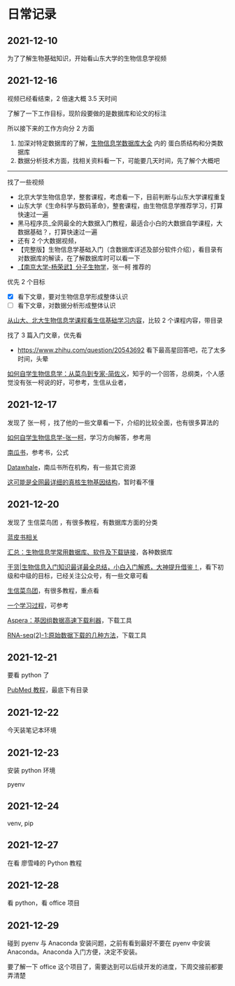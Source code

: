 # 日常记录

## 2021-12-10

为了了解生物基础知识，开始看山东大学的生物信息学视频

## 2021-12-16

视频已经看结束，2 倍速大概 3.5 天时间

了解了一下工作目标，现阶段要做的是数据库和论文的标注

所以接下来的工作方向分 2 方面

1. 加深对特定数据库的了解，[生物信息学数据库大全](https://zhuanlan.zhihu.com/p/303247762) 内的 蛋白质结构和分类数据库
2. 数据分析技术方面，找相关资料看一下，可能要几天时间，先了解个大概吧

---

找了一些视频

- 北京大学生物信息学，整套课程，考虑看一下，目前判断与山东大学课程重复
- 山东大学《生命科学与数码革命》，整套课程，由生物信息学推荐学习，打算快速过一遍
- 黑马程序员\_全网最全的大数据入门教程，最适合小白的大数据自学课程，大数据基础？，打算快速过一遍
- 还有 2 个大数据视频，
- 【完整版】生物信息学基础入门（含数据库详述及部分软件介绍），看目录有对数据库的解读，在了解数据库时可以看一下
- [【南京大学-杨荣武】分子生物学](https://www.bilibili.com/video/BV1s4411P7RP/)，张一柯 推荐的

优先 2 个目标

- [x] 看下文章，要对生物信息学形成整体认识
- [ ] 看下文章，对数据分析形成整体认识

[从山大、北大生物信息学课程看生信基础学习内容](https://zhuanlan.zhihu.com/p/279771986)，比较 2 个课程内容，带目录

找了 3 篇入门文章，优先看

- <https://www.zhihu.com/question/20543692> 看下最高星回答吧，花了太多时间，头晕

[如何自学生物信息学：从菜鸟到专家-简佐义](https://zhuanlan.zhihu.com/p/323951235)，知乎的一个回答，总纲类，个人感觉没有张一柯说的好，可参考，生信从业者，

## 2021-12-17

发现了 张一柯 ，找了他的一些文章看一下，介绍的比较全面，也有很多算法的

[如何自学生物信息学-张一柯](https://zhuanlan.zhihu.com/p/284088201)，学习方向解答，参考用

[南瓜书](https://github.com/datawhalechina/pumpkin-book)，参考书，公式

[Datawhale](https://github.com/datawhalechina)，南瓜书所在机构，有一些其它资源

[这可能是全网最详细的真核生物基因结构](https://zhuanlan.zhihu.com/p/341146992)，暂时看不懂

## 2021-12-20

发现了 生信菜鸟团 ，有很多教程，有数据库方面的分类

[蓝皮书相关](https://zhuanlan.zhihu.com/p/368389955)

[汇总：生物信息学常用数据库、软件及下载链接](https://www.medsci.cn/article/show_article.do?id=ea3f206890d8)，各种数据库

[干货|生物信息入门知识最详最全总结，小白入门解惑，大神提升借鉴！](http://www.360doc.com/content/20/1010/21/70867781_939817618.shtml)，看下初级和中级的目标，已经关注公众号，有一些文章可看

[生信菜鸟团](http://www.bio-info-trainee.com/)，有很多教程，重点看

[一个学习过程](http://www.360doc.com/content/21/0714/12/76149697_986500736.shtml)，可参考

[Aspera：基因组数据高速下载利器](https://zhuanlan.zhihu.com/p/245450890)，下载工具

[RNA-seq(2)-1:原始数据下载的几种方法](https://cloud.tencent.com/developer/article/1332376?from=15425)，下载工具

## 2021-12-21

要看 python 了

[PubMed 教程](http://tul.blog.ntu.edu.tw/archives/6915)，最底下有目录

## 2021-12-22

今天装笔记本环境

## 2021-12-23

安装 python 环境

pyenv

## 2021-12-24

venv, pip

## 2021-12-27

在看 廖雪峰的 Python 教程

## 2021-12-28

看 python，看 office 项目

## 2021-12-29

碰到 pyenv 与 Anaconda 安装问题，之前有看到最好不要在 pyenv 中安装 Anaconda。Anaconda 入门方便，决定不安装。

要了解一下 office 这个项目了，需要达到可以后续开发的进度，下周交接前都要弄清楚
